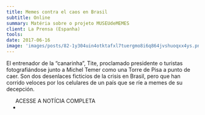 ```yaml
---
title: Memes contra el caos en Brasil
subtitle: Online
summary: Matéria sobre o projeto MUSEUdeMEMES
client: La Prensa (Espanha)
tools: 
date: 2017-06-16
image: 'images/posts/82-1y304uin4otktafxl7tuergmo8i6q864jvshuoqxx4ys.png'
---
```


El entrenador de la “canarinha”, Tite, proclamado presidente o turistas fotografiándose junto a Michel Temer como una Torre de Pisa a punto de caer. Son dos desenlaces ficticios de la crisis en Brasil, pero que han corrido veloces por los celulares de un país que se ríe a memes de su decepción.

<div class="post__share"><ul class="share__list list-reset">ACESSE A NOTÍCIA COMPLETA<li class="share__item" style="margin-left: 10px"><a class="share__link share__facebook" style="background: #fa5657" href="https://www.prensa.com/impresa/vivir/Memes-caos-Brasil_0_4783021700.html" title="Link" rel="nofollow"><i class="fa-solid fa-link"></i></a></li></ul></div>
<!-- <div class="gallery-box"><div class="gallery"><img src="/clipping/images/example-1.jpg" loading="lazy" alt="Project"><img src="/clipping/images/example-2.jpg" loading="lazy" alt="Project"></div><em>Gallery / <a href="https://www.freepik.com/" target="_blank">Freepic</a></em></div> -->